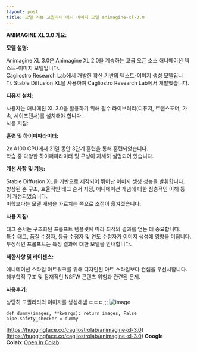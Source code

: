 ```yaml
---
layout: post
title: 모델 리뷰 고퀄리티 애니 이미지 모델 animagine-xl-3.0
---
```

**ANIMAGINE XL 3.0 개요:**  

**모델 설명:**  

Animagine XL 3.0은 Animagine XL 2.0을 계승하는 고급 오픈 소스 애니메이션 텍스트-이미지 모델입니다.  
Cagliostro Research Lab에서 개발한 확산 기반의 텍스트-이미지 생성 모델입니다. Stable Diffusion XL을 사용하여 Cagliostro Research Lab에서 개발했습니다. 


  
**디퓨저 설치:**  

사용자는 애니매진 XL 3.0을 활용하기 위해 필수 라이브러리(디퓨저, 트랜스포머, 가속, 세이프텐서)를 설치해야 합니다.  
사용 지침:  
  
**훈련 및 하이퍼파라미터:**  

2x A100 GPU에서 21일 동안 3단계 훈련을 통해 훈련되었습니다.  
학습 중 다양한 하이퍼파라미터 및 구성이 자세히 설명되어 있습니다.  
  
**개선 사항 및 기능:**  

Stable Diffusion XL을 기반으로 제작되어 뛰어난 이미지 생성 성능을 발휘합니다.  
향상된 손 구조, 효율적인 태그 순서 지정, 애니메이션 개념에 대한 심층적인 이해 등이 개선되었습니다.  
미학보다는 모델 개념을 가르치는 쪽으로 초점이 옮겨졌습니다.  
  
**사용 지침:**  

태그 순서는 구조화된 프롬프트 템플릿에 따라 최적의 결과를 얻는 데 중요합니다.  
특수 태그, 품질 수정자, 등급 수정자 및 연도 수정자가 이미지 생성에 영향을 미칩니다.  
부정적인 프롬프트는 특정 결과에 대한 모델을 안내합니다.  
  
**제한사항 및 라이센스:**  

애니메이션 스타일 아트워크를 위해 디자인된 아트 스타일보다 컨셉을 우선시합니다.  
해부학적 구조 및 잠재적인 NSFW 콘텐츠 위험과 관련된 문제.

**사용후기:**

상당히 고퀄리티의 이미지를 생성해냄 ㄷㄷㄷ;;;
![image](https://github.com/hypro2/hypro2.github.io/assets/84513149/9beeed0a-c12c-467d-b999-6fa9423bb469)


```
def dummy(images, **kwargs): return images, False 
pipe.safety_checker = dummy
```

[https://huggingface.co/cagliostrolab/animagine-xl-3.0](https://huggingface.co/cagliostrolab/animagine-xl-3.0)
**Google Colab**: [Open In Colab](https://colab.research.google.com/#fileId=https%3A//huggingface.co/Linaqruf/animagine-xl/blob/main/Animagine_XL_demo.ipynb)
